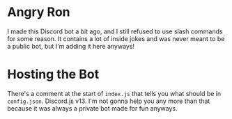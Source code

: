 # Angry Ron

I made this Discord bot a bit ago, and I still refused to use slash commands for some reason. It contains a lot of inside jokes and was never meant to be a public bot, but I'm adding it here anyways!

# Hosting the Bot

There's a comment at the start of `index.js` that tells you what should be in `config.json`. Discord.js v13. I'm not gonna help you any more than that because it was always a private bot made for fun anyways.